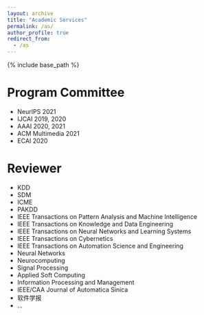 ```yaml
---
layout: archive
title: "Academic Services"
permalink: /as/
author_profile: true
redirect_from:
  - /as
---
```


{% include base_path %}

Program Committee
======
* NeurIPS 2021
* IJCAI 2019, 2020
* AAAI 2020, 2021
* ACM Multimedia 2021
* ECAI 2020

Reviewer
======
* KDD
* SDM
* ICME
* PAKDD
* IEEE Transactions on Pattern Analysis and Machine Intelligence
* IEEE Transactions on Knowledge and Data Engineering 
* IEEE Transactions on Neural Networks and Learning Systems
* IEEE Transactions on Cybernetics
* IEEE Transactions on Automation Science and Engineering
* Neural Networks
* Neurocomputing
* Signal Processing
* Applied Soft Computing
* Information Processing and Management
* IEEE/CAA Journal of Automatica Sinica
* 软件学报
* ...

